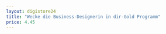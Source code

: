 ```yaml
---
layout: digistore24
title: "Wecke die Business-Designerin in dir-Gold Programm"
price: 4.45
---
```

